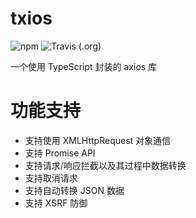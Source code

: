 # txios
![npm](https://img.shields.io/npm/v/txios?style=flat-square)
![Travis (.org)](https://img.shields.io/travis/strugglebak/txios?style=flat-square)

一个使用 TypeScript 封装的 axios 库

# 功能支持
 - 支持使用 XMLHttpRequest 对象通信
 - 支持 Promise API
 - 支持请求/响应拦截以及其过程中数据转换
 - 支持取消请求
 - 支持自动转换 JSON 数据
 - 支持 XSRF 防御
